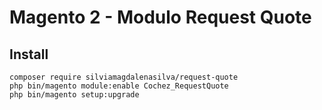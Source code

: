 #  Magento 2 - Modulo Request Quote

## Install

```
composer require silviamagdalenasilva/request-quote
php bin/magento module:enable Cochez_RequestQuote
php bin/magento setup:upgrade
```
